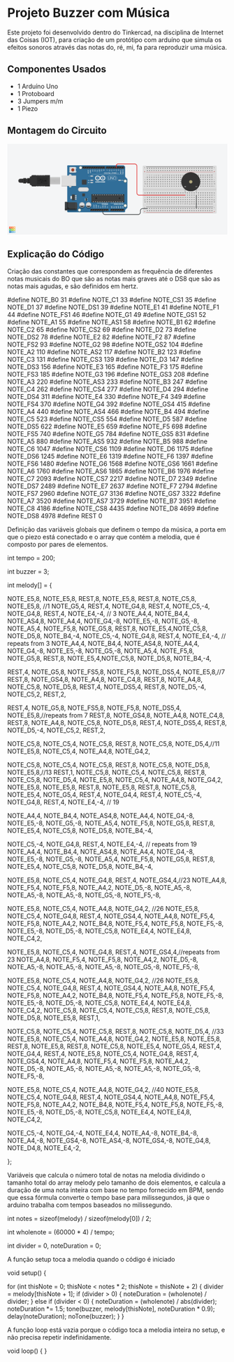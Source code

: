 # Projeto Buzzer com Música
Este projeto foi desenvolvido dentro do Tinkercad, na disciplina de Internet das Coisas (IOT), para criação de um protótipo 
com arduíno que simula os efeitos sonoros através das notas do, ré, mi, fa para reproduzir uma música.

## Componentes Usados

- 1 Arduíno Uno
- 1 Protoboard
- 3 Jumpers m/m
- 1 Piezo

## Montagem do Circuito 

![imagem](Buzzer_Musica.png)

## Explicação do Código

Criação das constantes que correspondem as frequência de diferentes notas musicais do BO que são as notas mais graves até o
DS8 que são as notas mais agudas, e são definidos em hertz.

#define NOTE_B0  31
#define NOTE_C1  33
#define NOTE_CS1 35
#define NOTE_D1  37
#define NOTE_DS1 39
#define NOTE_E1  41
#define NOTE_F1  44
#define NOTE_FS1 46
#define NOTE_G1  49
#define NOTE_GS1 52
#define NOTE_A1  55
#define NOTE_AS1 58
#define NOTE_B1  62
#define NOTE_C2  65
#define NOTE_CS2 69
#define NOTE_D2  73
#define NOTE_DS2 78
#define NOTE_E2  82
#define NOTE_F2  87
#define NOTE_FS2 93
#define NOTE_G2  98
#define NOTE_GS2 104
#define NOTE_A2  110
#define NOTE_AS2 117
#define NOTE_B2  123
#define NOTE_C3  131
#define NOTE_CS3 139
#define NOTE_D3  147
#define NOTE_DS3 156
#define NOTE_E3  165
#define NOTE_F3  175
#define NOTE_FS3 185
#define NOTE_G3  196
#define NOTE_GS3 208
#define NOTE_A3  220
#define NOTE_AS3 233
#define NOTE_B3  247
#define NOTE_C4  262
#define NOTE_CS4 277
#define NOTE_D4  294
#define NOTE_DS4 311
#define NOTE_E4  330
#define NOTE_F4  349
#define NOTE_FS4 370
#define NOTE_G4  392
#define NOTE_GS4 415
#define NOTE_A4  440
#define NOTE_AS4 466
#define NOTE_B4  494
#define NOTE_C5  523
#define NOTE_CS5 554
#define NOTE_D5  587
#define NOTE_DS5 622
#define NOTE_E5  659
#define NOTE_F5  698
#define NOTE_FS5 740
#define NOTE_G5  784
#define NOTE_GS5 831
#define NOTE_A5  880
#define NOTE_AS5 932
#define NOTE_B5  988
#define NOTE_C6  1047
#define NOTE_CS6 1109
#define NOTE_D6  1175
#define NOTE_DS6 1245
#define NOTE_E6  1319
#define NOTE_F6  1397
#define NOTE_FS6 1480
#define NOTE_G6  1568
#define NOTE_GS6 1661
#define NOTE_A6  1760
#define NOTE_AS6 1865
#define NOTE_B6  1976
#define NOTE_C7  2093
#define NOTE_CS7 2217
#define NOTE_D7  2349
#define NOTE_DS7 2489
#define NOTE_E7  2637
#define NOTE_F7  2794
#define NOTE_FS7 2960
#define NOTE_G7  3136
#define NOTE_GS7 3322
#define NOTE_A7  3520
#define NOTE_AS7 3729
#define NOTE_B7  3951
#define NOTE_C8  4186
#define NOTE_CS8 4435
#define NOTE_D8  4699
#define NOTE_DS8 4978
#define REST      0

Definição das variáveis globais que definem o tempo da música, a porta em que o piezo está conectado e o array que contém a melodia,
que é composto por pares de elementos.

int tempo = 200;

int buzzer = 3;

int melody[] = {
  
  
  NOTE_E5,8, NOTE_E5,8, REST,8, NOTE_E5,8, REST,8, NOTE_C5,8, NOTE_E5,8, //1
  NOTE_G5,4, REST,4, NOTE_G4,8, REST,4, 
  NOTE_C5,-4, NOTE_G4,8, REST,4, NOTE_E4,-4, // 3
  NOTE_A4,4, NOTE_B4,4, NOTE_AS4,8, NOTE_A4,4,
  NOTE_G4,-8, NOTE_E5,-8, NOTE_G5,-8, NOTE_A5,4, NOTE_F5,8, NOTE_G5,8,
  REST,8, NOTE_E5,4,NOTE_C5,8, NOTE_D5,8, NOTE_B4,-4,
  NOTE_C5,-4, NOTE_G4,8, REST,4, NOTE_E4,-4, // repeats from 3
  NOTE_A4,4, NOTE_B4,4, NOTE_AS4,8, NOTE_A4,4,
  NOTE_G4,-8, NOTE_E5,-8, NOTE_G5,-8, NOTE_A5,4, NOTE_F5,8, NOTE_G5,8,
  REST,8, NOTE_E5,4,NOTE_C5,8, NOTE_D5,8, NOTE_B4,-4,

  
  REST,4, NOTE_G5,8, NOTE_FS5,8, NOTE_F5,8, NOTE_DS5,4, NOTE_E5,8,//7
  REST,8, NOTE_GS4,8, NOTE_A4,8, NOTE_C4,8, REST,8, NOTE_A4,8, NOTE_C5,8, NOTE_D5,8,
  REST,4, NOTE_DS5,4, REST,8, NOTE_D5,-4,
  NOTE_C5,2, REST,2,

  REST,4, NOTE_G5,8, NOTE_FS5,8, NOTE_F5,8, NOTE_DS5,4, NOTE_E5,8,//repeats from 7
  REST,8, NOTE_GS4,8, NOTE_A4,8, NOTE_C4,8, REST,8, NOTE_A4,8, NOTE_C5,8, NOTE_D5,8,
  REST,4, NOTE_DS5,4, REST,8, NOTE_D5,-4,
  NOTE_C5,2, REST,2,

  NOTE_C5,8, NOTE_C5,4, NOTE_C5,8, REST,8, NOTE_C5,8, NOTE_D5,4,//11
  NOTE_E5,8, NOTE_C5,4, NOTE_A4,8, NOTE_G4,2,

  NOTE_C5,8, NOTE_C5,4, NOTE_C5,8, REST,8, NOTE_C5,8, NOTE_D5,8, NOTE_E5,8,//13
  REST,1, 
  NOTE_C5,8, NOTE_C5,4, NOTE_C5,8, REST,8, NOTE_C5,8, NOTE_D5,4,
  NOTE_E5,8, NOTE_C5,4, NOTE_A4,8, NOTE_G4,2,
  NOTE_E5,8, NOTE_E5,8, REST,8, NOTE_E5,8, REST,8, NOTE_C5,8, NOTE_E5,4,
  NOTE_G5,4, REST,4, NOTE_G4,4, REST,4, 
  NOTE_C5,-4, NOTE_G4,8, REST,4, NOTE_E4,-4, // 19
  
  NOTE_A4,4, NOTE_B4,4, NOTE_AS4,8, NOTE_A4,4,
  NOTE_G4,-8, NOTE_E5,-8, NOTE_G5,-8, NOTE_A5,4, NOTE_F5,8, NOTE_G5,8,
  REST,8, NOTE_E5,4, NOTE_C5,8, NOTE_D5,8, NOTE_B4,-4,

  NOTE_C5,-4, NOTE_G4,8, REST,4, NOTE_E4,-4, // repeats from 19
  NOTE_A4,4, NOTE_B4,4, NOTE_AS4,8, NOTE_A4,4,
  NOTE_G4,-8, NOTE_E5,-8, NOTE_G5,-8, NOTE_A5,4, NOTE_F5,8, NOTE_G5,8,
  REST,8, NOTE_E5,4, NOTE_C5,8, NOTE_D5,8, NOTE_B4,-4,

  NOTE_E5,8, NOTE_C5,4, NOTE_G4,8, REST,4, NOTE_GS4,4,//23
  NOTE_A4,8, NOTE_F5,4, NOTE_F5,8, NOTE_A4,2,
  NOTE_D5,-8, NOTE_A5,-8, NOTE_A5,-8, NOTE_A5,-8, NOTE_G5,-8, NOTE_F5,-8,
  
  NOTE_E5,8, NOTE_C5,4, NOTE_A4,8, NOTE_G4,2, //26
  NOTE_E5,8, NOTE_C5,4, NOTE_G4,8, REST,4, NOTE_GS4,4,
  NOTE_A4,8, NOTE_F5,4, NOTE_F5,8, NOTE_A4,2,
  NOTE_B4,8, NOTE_F5,4, NOTE_F5,8, NOTE_F5,-8, NOTE_E5,-8, NOTE_D5,-8,
  NOTE_C5,8, NOTE_E4,4, NOTE_E4,8, NOTE_C4,2,

  NOTE_E5,8, NOTE_C5,4, NOTE_G4,8, REST,4, NOTE_GS4,4,//repeats from 23
  NOTE_A4,8, NOTE_F5,4, NOTE_F5,8, NOTE_A4,2,
  NOTE_D5,-8, NOTE_A5,-8, NOTE_A5,-8, NOTE_A5,-8, NOTE_G5,-8, NOTE_F5,-8,
  
  NOTE_E5,8, NOTE_C5,4, NOTE_A4,8, NOTE_G4,2, //26
  NOTE_E5,8, NOTE_C5,4, NOTE_G4,8, REST,4, NOTE_GS4,4,
  NOTE_A4,8, NOTE_F5,4, NOTE_F5,8, NOTE_A4,2,
  NOTE_B4,8, NOTE_F5,4, NOTE_F5,8, NOTE_F5,-8, NOTE_E5,-8, NOTE_D5,-8,
  NOTE_C5,8, NOTE_E4,4, NOTE_E4,8, NOTE_C4,2,
  NOTE_C5,8, NOTE_C5,4, NOTE_C5,8, REST,8, NOTE_C5,8, NOTE_D5,8, NOTE_E5,8,
  REST,1,

  NOTE_C5,8, NOTE_C5,4, NOTE_C5,8, REST,8, NOTE_C5,8, NOTE_D5,4, //33
  NOTE_E5,8, NOTE_C5,4, NOTE_A4,8, NOTE_G4,2,
  NOTE_E5,8, NOTE_E5,8, REST,8, NOTE_E5,8, REST,8, NOTE_C5,8, NOTE_E5,4,
  NOTE_G5,4, REST,4, NOTE_G4,4, REST,4, 
  NOTE_E5,8, NOTE_C5,4, NOTE_G4,8, REST,4, NOTE_GS4,4,
  NOTE_A4,8, NOTE_F5,4, NOTE_F5,8, NOTE_A4,2,
  NOTE_D5,-8, NOTE_A5,-8, NOTE_A5,-8, NOTE_A5,-8, NOTE_G5,-8, NOTE_F5,-8,
  
  NOTE_E5,8, NOTE_C5,4, NOTE_A4,8, NOTE_G4,2, //40
  NOTE_E5,8, NOTE_C5,4, NOTE_G4,8, REST,4, NOTE_GS4,4,
  NOTE_A4,8, NOTE_F5,4, NOTE_F5,8, NOTE_A4,2,
  NOTE_B4,8, NOTE_F5,4, NOTE_F5,8, NOTE_F5,-8, NOTE_E5,-8, NOTE_D5,-8,
  NOTE_C5,8, NOTE_E4,4, NOTE_E4,8, NOTE_C4,2,
  
  NOTE_C5,-4, NOTE_G4,-4, NOTE_E4,4,
  NOTE_A4,-8, NOTE_B4,-8, NOTE_A4,-8, NOTE_GS4,-8, NOTE_AS4,-8, NOTE_GS4,-8,
  NOTE_G4,8, NOTE_D4,8, NOTE_E4,-2,  

};

Variáveis que calcula o número total de notas na melodia dividindo o tamanho total do array melody pelo tamanho de dois elementos, 
e calcula a duração de uma nota inteira com base no tempo fornecido em BPM, sendo que essa fórmula converte o tempo base para milissegundos,
já que o arduino trabalha com tempos baseados no milissegundo.

int notes = sizeof(melody) / sizeof(melody[0]) / 2;

int wholenote = (60000 * 4) / tempo;

int divider = 0, noteDuration = 0;

A função setup toca a melodia quando o código é iniciado

void setup() {
  
  for (int thisNote = 0; thisNote < notes * 2; thisNote = thisNote + 2) {
    divider = melody[thisNote + 1];
    if (divider > 0) {
      noteDuration = (wholenote) / divider;
    } else if (divider < 0) {
      noteDuration = (wholenote) / abs(divider);
      noteDuration *= 1.5; 
    tone(buzzer, melody[thisNote], noteDuration * 0.9);
    delay(noteDuration);
    noTone(buzzer);
  }
}

A função loop está vazia porque o código toca a melodia inteira no setup, e não precisa repetir indefinidamente.

void loop() {
}

